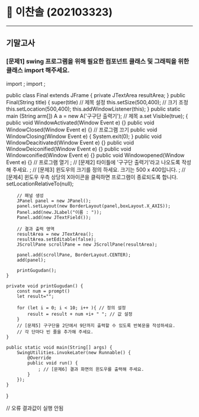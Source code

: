 # 📘 이찬솔 (202103323)

---
## 기말고사


### [문제1] swing 프로그램을 위해 필요한 컴포넌트 클래스 및 그래픽을 위한 클래스 import 해주세요.



import ;
import ;

public class Final extends JFrame {
    private JTextArea resultArea;
}
    public Final(String title) {
           super(title) // 제목 설정 
           this.setSize(500,400); // 크기 조정
           this.setLocation(500,400);
           this.addWindowListener(this);
    }
        public static main (String arm[])
                A a = new A('구구단 출력기'); // 제목 
                a.set Visible(true);
        {
            public void WindowActivated(Window Event e) {}
            public void WindowClosed(Window Event e) {} // 프로그램 끄기
            public void WindowClosing(Window Event e) {
                   System.exit(0);
            }
            public void WindowDeacitivated(Window Event e) {} 
            public void WindowDeiconified(Window Event e) {}
            public void Windowconified(Window Event e) {}
            public void Windowopened(Window Event e) {}  // 프로그램 열기
        ; // [문제2] 타이틀에 '구구단 출력기'라고 나오도록 작성해 주세요.
        ; // [문제3] 윈도우의 크기를 정의 하세요. 크기는 500 x 400입니다.
        ; // [문제4] 윈도우 우측 상당의 X아이콘을 클릭하면 프로그램이 종료되도록 합니다.
        setLocationRelativeTo(null);

        // 패널 생성
        JPanel panel = new JPanel();
        panel.setLayout(new BorderLayout(panel,boxLayout.X_AXIS));
        Panel.add(new.JLabel("이름 : "));
        Panel.add(new JTextField());

        // 결과 출력 영역
        resultArea = new JTextArea();
        resultArea.setEditable(false);
        JScrollPane scrollPane = new JScrollPane(resultArea);

        panel.add(scrollPane, BorderLayout.CENTER);
        add(panel);

        printGugudan();
    }

    private void printGugudan() {
        const num = prompt()
        let result="";

        for (let i = 0; i < 10; i++ ){ // 정의 설정 
            result = result + num +i+ " "; // 값 설정 
        }
        // [문제5] 구구단을 2단에서 9단까지 출력할 수 있도록 반복문을 작성하세요.
        // 각 단마다 빈 줄을 추가해 주세요.
    }

    public static void main(String[] args) {
        SwingUtilities.invokeLater(new Runnable() {
            @Override
            public void run() {
                ; // [문제6] 결과 화면의 윈도우를 출력해 주세요.
            } 
        });
    }
}

// 오류 결과값이 실행 안됨 
